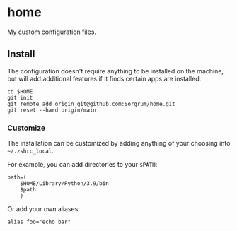 # home

My custom configuration files.

## Install

The configuration doesn't require anything to be installed on the machine, but will add additional features if it finds certain apps are installed.

```shell
cd $HOME
git init
git remote add origin git@github.com:Sorgrum/home.git
git reset --hard origin/main
```

### Customize

The installation can be customized by adding anything of your choosing into `~/.zshrc_local`.

For example, you can add directories to your `$PATH`:

```shell
path=(
    $HOME/Library/Python/3.9/bin
    $path
    )

```

Or add your own aliases:

```shell
alias foo="echo bar"
```
